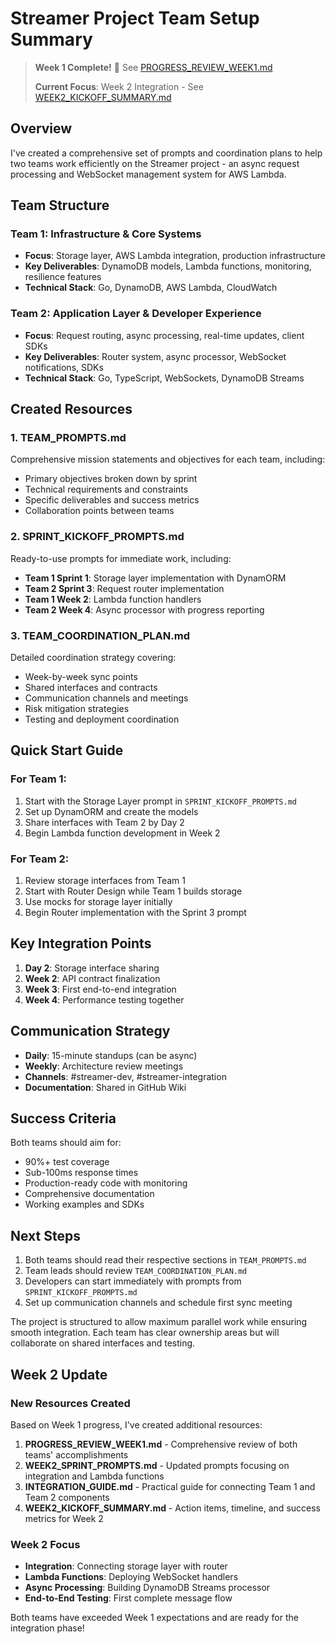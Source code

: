 # Streamer Project Team Setup Summary

> **Week 1 Complete!** 🎉 See [PROGRESS_REVIEW_WEEK1.md](./PROGRESS_REVIEW_WEEK1.md)
> 
> **Current Focus**: Week 2 Integration - See [WEEK2_KICKOFF_SUMMARY.md](./WEEK2_KICKOFF_SUMMARY.md)

## Overview
I've created a comprehensive set of prompts and coordination plans to help two teams work efficiently on the Streamer project - an async request processing and WebSocket management system for AWS Lambda.

## Team Structure

### Team 1: Infrastructure & Core Systems
- **Focus**: Storage layer, AWS Lambda integration, production infrastructure
- **Key Deliverables**: DynamoDB models, Lambda functions, monitoring, resilience features
- **Technical Stack**: Go, DynamoDB, AWS Lambda, CloudWatch

### Team 2: Application Layer & Developer Experience  
- **Focus**: Request routing, async processing, real-time updates, client SDKs
- **Key Deliverables**: Router system, async processor, WebSocket notifications, SDKs
- **Technical Stack**: Go, TypeScript, WebSockets, DynamoDB Streams

## Created Resources

### 1. TEAM_PROMPTS.md
Comprehensive mission statements and objectives for each team, including:
- Primary objectives broken down by sprint
- Technical requirements and constraints
- Specific deliverables and success metrics
- Collaboration points between teams

### 2. SPRINT_KICKOFF_PROMPTS.md
Ready-to-use prompts for immediate work, including:
- **Team 1 Sprint 1**: Storage layer implementation with DynamORM
- **Team 2 Sprint 3**: Request router implementation
- **Team 1 Week 2**: Lambda function handlers
- **Team 2 Week 4**: Async processor with progress reporting

### 3. TEAM_COORDINATION_PLAN.md
Detailed coordination strategy covering:
- Week-by-week sync points
- Shared interfaces and contracts
- Communication channels and meetings
- Risk mitigation strategies
- Testing and deployment coordination

## Quick Start Guide

### For Team 1:
1. Start with the Storage Layer prompt in `SPRINT_KICKOFF_PROMPTS.md`
2. Set up DynamORM and create the models
3. Share interfaces with Team 2 by Day 2
4. Begin Lambda function development in Week 2

### For Team 2:
1. Review storage interfaces from Team 1
2. Start with Router Design while Team 1 builds storage
3. Use mocks for storage layer initially
4. Begin Router implementation with the Sprint 3 prompt

## Key Integration Points

1. **Day 2**: Storage interface sharing
2. **Week 2**: API contract finalization
3. **Week 3**: First end-to-end integration
4. **Week 4**: Performance testing together

## Communication Strategy

- **Daily**: 15-minute standups (can be async)
- **Weekly**: Architecture review meetings
- **Channels**: #streamer-dev, #streamer-integration
- **Documentation**: Shared in GitHub Wiki

## Success Criteria

Both teams should aim for:
- 90%+ test coverage
- Sub-100ms response times
- Production-ready code with monitoring
- Comprehensive documentation
- Working examples and SDKs

## Next Steps

1. Both teams should read their respective sections in `TEAM_PROMPTS.md`
2. Team leads should review `TEAM_COORDINATION_PLAN.md`
3. Developers can start immediately with prompts from `SPRINT_KICKOFF_PROMPTS.md`
4. Set up communication channels and schedule first sync meeting

The project is structured to allow maximum parallel work while ensuring smooth integration. Each team has clear ownership areas but will collaborate on shared interfaces and testing.

## Week 2 Update

### New Resources Created
Based on Week 1 progress, I've created additional resources:

1. **PROGRESS_REVIEW_WEEK1.md** - Comprehensive review of both teams' accomplishments
2. **WEEK2_SPRINT_PROMPTS.md** - Updated prompts focusing on integration and Lambda functions  
3. **INTEGRATION_GUIDE.md** - Practical guide for connecting Team 1 and Team 2 components
4. **WEEK2_KICKOFF_SUMMARY.md** - Action items, timeline, and success metrics for Week 2

### Week 2 Focus
- **Integration**: Connecting storage layer with router
- **Lambda Functions**: Deploying WebSocket handlers
- **Async Processing**: Building DynamoDB Streams processor
- **End-to-End Testing**: First complete message flow

Both teams have exceeded Week 1 expectations and are ready for the integration phase! 